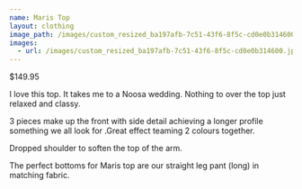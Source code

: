 ```yaml
---
name: Maris Top
layout: clothing
image_path: /images/custom_resized_ba197afb-7c51-43f6-8f5c-cd0e0b314600.jpg
images:
  - url: /images/custom_resized_ba197afb-7c51-43f6-8f5c-cd0e0b314600.jpg
---
```

$149.95

I love this top. It takes me to a Noosa wedding. Nothing to over the top just relaxed and classy.

3 pieces make up the front with side detail achieving a longer profile something we all look for .Great effect teaming 2 colours together.

Dropped  shoulder to soften the top of the arm.

The perfect bottoms for Maris top are our straight leg pant (long) in matching fabric.
